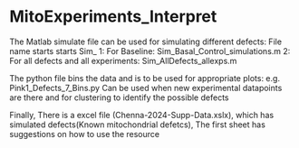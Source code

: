 # MitoExperiments_Interpret

The Matlab simulate file can be used for simulating different defects:
File name starts starts Sim_
1: For Baseline: Sim_Basal_Control_simulations.m
2: For all defects and all experiments: Sim_AllDefects_allexps.m



The python file bins the data and is to be used for appropriate plots:
e.g. Pink1_Defects_7_Bins.py Can be used when new experimental datapoints are there and for clustering to identify the possible defects

Finally, There is a excel file (Chenna-2024-Supp-Data.xslx), which has simulated defects(Known mitochondrial defetcs), The first sheet has suggestions on how to use the resource
